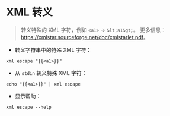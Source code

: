 # XML 转义

> 转义特殊的 XML 字符，例如 `<a1>` → `&lt;a1&gt;`。
> 更多信息：<https://xmlstar.sourceforge.net/doc/xmlstarlet.pdf>。

- 转义字符串中的特殊 XML 字符：

`xml escape "{{<a1>}}"`

- 从 `stdin` 转义特殊 XML 字符：

`echo "{{<a1>}}" | xml escape`

- 显示帮助：

`xml escape --help`